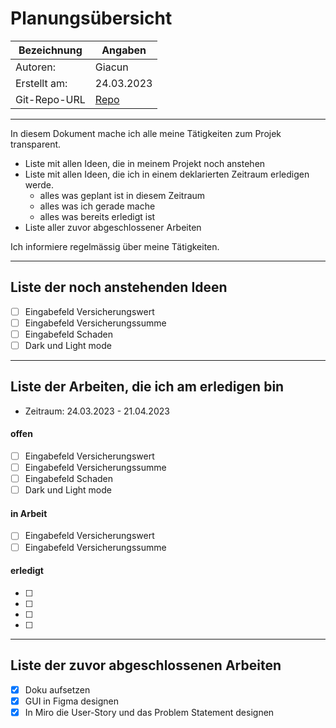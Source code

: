 # <Projekt> Planungsübersicht

| Bezeichnung    | Angaben        |
| -------------- | ---------------|
| Autoren:       | Giacun         |
| Erstellt am:   | 24.03.2023     |
| Git-Repo-URL   | [Repo](https://github.com/Giaciii/ZooAppProg1/) |

---

In diesem Dokument mache ich alle meine Tätigkeiten zum Projek transparent.

* Liste mit allen Ideen, die in meinem Projekt noch anstehen
* Liste mit allen Ideen, die ich in einem deklarierten Zeitraum erledigen werde.
   * alles was geplant ist in diesem Zeitraum
   * alles was ich gerade mache
   * alles was bereits erledigt ist
* Liste aller zuvor abgeschlossener Arbeiten
   
Ich informiere regelmässig über meine Tätigkeiten.

   
---

## Liste der noch anstehenden Ideen

* [ ] Eingabefeld Versicherungswert
* [ ] Eingabefeld Versicherungssumme
* [ ] Eingabefeld Schaden
* [ ] Dark und Light mode

---

## Liste der Arbeiten, die ich am erledigen bin

* Zeitraum: 24.03.2023 - 21.04.2023

#### offen

* [ ] Eingabefeld Versicherungswert
* [ ] Eingabefeld Versicherungssumme
* [ ] Eingabefeld Schaden
* [ ] Dark und Light mode

#### in Arbeit

* [ ] Eingabefeld Versicherungswert
* [ ] Eingabefeld Versicherungssumme

#### erledigt

* [ ] <Idee>
* [ ] <Idee>
* [ ] <Idee>
* [ ] <Idee>


---

## Liste der zuvor abgeschlossenen Arbeiten

* [x] Doku aufsetzen
* [x] GUI in Figma designen
* [x] In Miro die User-Story und das Problem Statement designen